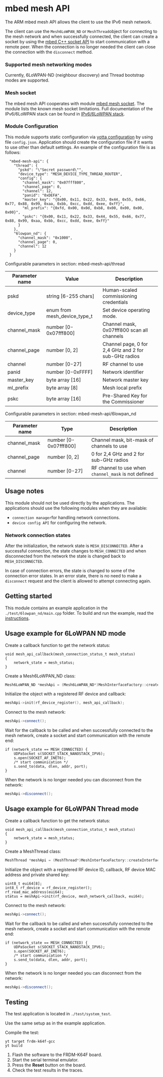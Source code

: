 # mbed mesh API
The ARM mbed mesh API allows the client to use the IPv6 mesh network.

The client can use the `Mesh6LoWPAN_ND` or `MeshThread`object for connecting to the 
mesh network and when successfully connected, the client can create a socket by 
using the [mbed C++ socket API](https://github.com/ARMmbed/sockets) to start 
communication with a remote peer. When the connection is no longer needed the client 
can close the connection with the `disconnect` method.

### Supported mesh networking modes
Currently, 6LoWPAN-ND (neighbour discovery) and Thread bootstrap modes are supported.

### Mesh socket
The mbed mesh API cooperates with module [mbed mesh socket](https://github.com/ARMmbed/sal-iface-6lowpan). 
The module lists the known mesh socket limitations. Full documentation of the IPv6/6LoWPAN 
stack can be found in [IPv6/6LoWPAN stack](https://github.com/ARMmbed/sal-stack-nanostack).

### Module Configuration

This module supports static configuration via [yotta configuration](#http://yottadocs.mbed.com/reference/config.html) by using file `config.json`. Application should create the configuration file if it wants to use other than default settings. An example of the configuration file is as follows:

```
  "mbed-mesh-api": {
    "thread": {
      "pskd": "\"Secret password\"",
      "device_type": "MESH_DEVICE_TYPE_THREAD_ROUTER",
      "config": {
        "channel_mask": "0x07fff800",
        "channel_page": 0,
        "channel": 12,
        "panid": "0xDEFA",
        "master_key": "{0x00, 0x11, 0x22, 0x33, 0x44, 0x55, 0x66, 0x77, 0x88, 0x99, 0xaa, 0xbb, 0xcc, 0xdd, 0xee, 0xff}",
        "ml_prefix": "{0xfd, 0x00, 0x0d, 0xb8, 0x00, 0x00, 0x00, 0x00}",    
        "pskc": "{0x00, 0x11, 0x22, 0x33, 0x44, 0x55, 0x66, 0x77, 0x88, 0x99, 0xaa, 0xbb, 0xcc, 0xdd, 0xee, 0xff}"
      }
    },
    "6lowpan_nd": {
      "channel_mask": "0x1000",
      "channel_page": 0,
      "channel": 12
    }
  }
```

Configurable parameters in section: mbed-mesh-api/thread

| Parameter name  | Value         | Description |
| --------------- | ------------- | ----------- |
| pskd            | string [6-255 chars] | Human-scaled commissioning credentials |
| device_type     | enum from mesh_device_type_t | Set device operating mode. |
| channel_mask    | number [0-0x07fff800] | Channel mask, 0x07fff800 scan all channels |
| channel_page    | number [0, 2]| Channel page, 0 for 2,4 GHz and 2 for sub-GHz radios |
| channel         | number [0-27] | RF channel to use |
| panid           | number [0-0xFFFF] | Network identifier |
| master_key      | byte array [16]| Network master key|
| ml_prefix       | byte array [8] | Mesh local prefix |
| pskc            | byte array [16] | Pre-Shared Key for the Commissioner |

Configurable parameters in section: mbed-mesh-api/6lowpan_nd

| Parameter name  | Type     | Description |
| --------------- | ---------| ----------- |
| channel_mask    | number [0-0x07fff800] | Channel mask, bit-mask of channels to use |
| channel_page    | number [0, 2] | 0 for 2,4 GHz and 2 for sub-GHz radios |
| channel         | number [0-27] | RF channel to use when `channel_mask` is not defined |


## Usage notes
This module should not be used directly by the applications. The applications should 
use the following modules when they are available:

* `connection manager`for handling network connections.
* `device config API` for configuring the network.

### Network connection states
After the initialization, the network state is `MESH_DISCONNECTED`. After a successful connection, 
the state changes to `MESH_CONNECTED` and when disconnected from the network the 
state is changed back to `MESH_DISCONNECTED`.

In case of connection errors, the state is changed to some of the connection error 
states. In an error state, there is no need to make a `disconnect` request and the
client is allowed to attempt connecting again.

## Getting started
This module contains an example application in the `./test/6lowpan_nd/main.cpp` folder. 
To build and run the example, read the [instructions](https://github.com/ARMmbed/mbed-mesh-api/tree/master/test/6lowpan_nd).

## Usage example for 6LoWPAN ND mode

Create a callback function to get the network status:
```
void mesh_api_callback(mesh_connection_status_t mesh_status)
{
    network_state = mesh_status;
}
```
Create a Mesh6LoWPAN_ND class:
```C++
Mesh6LoWPAN_ND *meshApi = (Mesh6LoWPAN_ND*)MeshInterfaceFactory::createInterface(MESH_TYPE_6LOWPAN_ND);
```
Initialize the object with a registered RF device and callback:
```C++
meshApi->init(rf_device_register(), mesh_api_callback);
```
Connect to the mesh network:
```C++
meshApi->connect();
```
Wait for the callback to be called and when successfully connected to the mesh network, create a socket and 
start communication with the remote end:
```
if (network_state == MESH_CONNECTED) {
    UDPaSocket s(SOCKET_STACK_NANOSTACK_IPV6);
    s.open(SOCKET_AF_INET6);
	/* start communication */
	s.send_to(data, dlen, addr, port);
}

```
When the network is no longer needed you can disconnect from the network:
```C++
meshApi->disconnect();
```

## Usage example for 6LoWPAN Thread mode

Create a callback function to get the network status:
```
void mesh_api_callback(mesh_connection_status_t mesh_status)
{
    network_state = mesh_status;
}
```
Create a MeshThread class:
```C++
MeshThread *meshApi = (MeshThread*)MeshInterfaceFactory::createInterface(MESH_TYPE_THREAD);
```
Initialize the object with a registered RF device ID, callback, RF device MAC address and private shared key:
```
uint8_t eui64[8];
int8_t rf_device = rf_device_register();
rf_read_mac_address(eui64);
status = meshApi->init(rf_device, mesh_network_callback, eui64);
```
Connect to the mesh network:
```C++
meshApi->connect();
```
Wait for the callback to be called and when successfully connected to the mesh network, create a socket and 
start communication with the remote end:
```
if (network_state == MESH_CONNECTED) {
    UDPaSocket s(SOCKET_STACK_NANOSTACK_IPV6);
    s.open(SOCKET_AF_INET6);
	/* start communication */
	s.send_to(data, dlen, addr, port);
}

```
When the network is no longer needed you can disconnect from the network:
```C++
meshApi->disconnect();
```

## Testing
The test application is located in `./test/system_test`.

Use the same setup as in the example application. 

Compile the test:
```
yt target frdm-k64f-gcc
yt build
```
1. Flash the software to the FRDM-K64F board.
2. Start the serial terminal emulator.
3. Press the **Reset** button on the board.
4. Check the test results in the traces.


